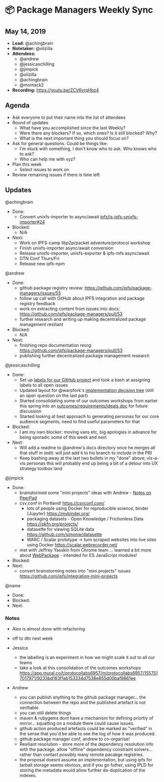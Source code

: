 # 📦 Package Managers Weekly Sync

## May 14, 2019

- **Lead:** @achingbrain
- **Notetaker:** @olizilla
- **Attendees:**
  - @andrew
  - @jessicaschilling
  - @jimpick
  - @olizilla
  - @achingbrain
  - @momack2
- **Recording:** https://youtu.be/ZCV6vrqHbz4

## Agenda

- Ask everyone to put their name into the list of attendees
- Round of updates
  - What have you accomplished since the last Weekly?
  - Were there any blockers? If so, which ones? Is it still blocked? Why?
  - What is the next important thing you should focus on?
- Ask for general questions. Could be things like:
  - I'm stuck with something, I don't know who to ask. Who knows who to ask?
  - Who can help me with xyz?
- Plan this week
  - Select issues to work on
- Review remaining issues if there is time left

## Updates

@achingbrain
- Done:
  - Convert unixfs-importer to async/await [ipfs/js-ipfs-unixfs-importer#24](https://github.com/ipfs/js-ipfs-unixfs-importer/pull/24)
- Blocked:
  - N/A
- Next:
  - Work on IPFS-camp libp2p/packet adventure/protocol workshop
  - Finish unixfs-importer async/await conversion
  - Release unixfs-importer, unixfs-exporter & ipfs-mfs async/await
  - DTN Conf Thurs/Fri
  - Release new ipfs-npm

@andrew
- Done:
  - github package registry review: https://github.com/ipfs/package-managers/issues/55
  - follow up call with GitHub about IPFS integration and package registry feedback
  - work on extracting content from issues into docs: https://github.com/ipfs/package-managers/pull/53
  - further research and writing up making decentralized package management resiliant
- Blocked:
  - N/A
- Next:
  - finishing repo documentation reorg: https://github.com/ipfs/package-managers/pull/53
  - publishing further decentralized package management research


@jessicaschilling
- Done:
  - Set up [labels for our GitHub project](https://github.com/ipfs/package-managers/issues/labels) and took a bash at assigning labels to all open issues
  - Updated layout for @warpfork's [implementation decision tree](https://app.mural.co/t/protocollabs6957/m/protocollabs6957/1556717261380/7d93181e586fc3416ef88a42ba6d6df4b964c89b) (still an open question on the last part)
  - Started consolidating some of our outcomes workshops from earlier this spring into an [outcomes/requirements/ideals doc](https://app.mural.co/t/protocollabs6957/m/protocollabs6957/1557517017971/9233bd163f1ab153334d7538e855d00baf9861ee) for future discussion
  - Started looking at best approach to generating personas for our core audience segments, need to find useful parameters for that
- Blocked:
  - I am my own blocker: moving vans etc, big apologies in advance for being sporadic some of this week and next
- Next:
  - Will add a readme to @andrew's docs directory once he merges all that stuff in (edit: will just add it to his branch to include in the PR)
  - Keep bashing away at the last two bullets in my "done" above; vis-a-vis personas this will probably end up being a bit of a detour into UX strategy toolbox land

@jimpick
- Done:
  - brainstormed some "mini projects" ideas with Andrew - [Notes on PeerPad](https://dev.peerpad.net/#/w/markdown/75fL4JzgT7CNKHNTrDcXHw8hKbKVhJkWEJv5BSE9qdou/4XTTMCmEuMcGdjadFntictyFQoX9p2k1JPrQLQ8isuzivBMDL-K3TgUwapcqXa93VsxGcF9pD1HaRqReLvorT86Qy96gTNrSAhKRK7xCmdpjbigGLhDwPLY8sJXMTzPPxs52g9n6wns4dYGJgjDoSBYnTi2uPxLtvjbwp4NxQCx8xmH66rquMRjwAi)
  - csv,conf in Portland! https://csvconf.com/
    - lots of people using Docker for reproducible science, binder (Jupyter) https://mybinder.org/
    - packaging datasets - Open Knowledge / Frictionless Data https://okfn.org/projects/
    - datasette for viewing SQLite data https://github.com/simonw/datasette
    - WARC / Scalar prototype -> turn scraped websites into live sites using Docker https://scalar.webrecorder.net/
  - met with Jeffrey Yasskin from Chrome team ... learned a bit more about [WebPackage](https://github.com/WICG/webpackage) - intended for ES JavaScript modules!
- Blocked:
- Next:
  - convert brainstorming notes into "mini projects" issues https://github.com/ipfs/integration-mini-projects

@name
- Done:
- Blocked:
- Next:

### Notes

- Alex is almost done with refactoring
- off to dtn next week
- Jessica
  - the labelling is an experiment in how we might scale it out to all our teams
  - take a look at this consolidation of the outcomes workshops https://app.mural.co/t/protocollabs6957/m/protocollabs6957/1557517017971/9233bd163f1ab153334d7538e855d00baf9861ee

- Andrew
  - you can publish anything to the github package manager... the connection between the repo and the published artefact is not verifiable
  - you can still delete things
  - maven & rubygems dont have a mechanism for defining priortiy of mirror...  squatting on a module there could cause issues.
  - github action produced artefacts could be marked as "verified" in the sense that you'd be able to see the log of how it was produced.
  - github package manager conf, andrew to co-organise!
  - Resiliant resolution - store more of the dependency resolution info with the package. allow "offline" dependency constraint solvers... rather than contact possibly many remote pacakge registries.
  - the proposal doesnt assume an implementation, but using ipfs for tarball storage seems obvious, and if you go futher, using IPLD for storing the metadata would allow  further de-duplication of the indexes.

